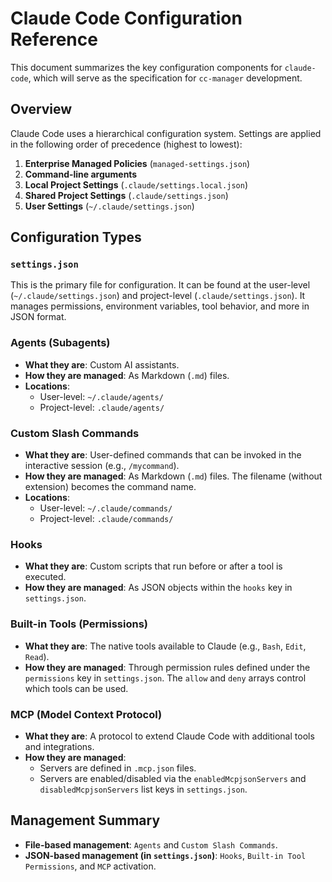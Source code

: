 # Claude Code Configuration Reference

This document summarizes the key configuration components for `claude-code`, which will serve as the specification for `cc-manager` development.

## Overview

Claude Code uses a hierarchical configuration system. Settings are applied in the following order of precedence (highest to lowest):

1.  **Enterprise Managed Policies** (`managed-settings.json`)
2.  **Command-line arguments**
3.  **Local Project Settings** (`.claude/settings.local.json`)
4.  **Shared Project Settings** (`.claude/settings.json`)
5.  **User Settings** (`~/.claude/settings.json`)

## Configuration Types

### `settings.json`
This is the primary file for configuration. It can be found at the user-level (`~/.claude/settings.json`) and project-level (`.claude/settings.json`). It manages permissions, environment variables, tool behavior, and more in JSON format.

### Agents (Subagents)
- **What they are**: Custom AI assistants.
- **How they are managed**: As Markdown (`.md`) files.
- **Locations**:
    - User-level: `~/.claude/agents/`
    - Project-level: `.claude/agents/`

### Custom Slash Commands
- **What they are**: User-defined commands that can be invoked in the interactive session (e.g., `/mycommand`).
- **How they are managed**: As Markdown (`.md`) files. The filename (without extension) becomes the command name.
- **Locations**:
    - User-level: `~/.claude/commands/`
    - Project-level: `.claude/commands/`

### Hooks
- **What they are**: Custom scripts that run before or after a tool is executed.
- **How they are managed**: As JSON objects within the `hooks` key in `settings.json`.

### Built-in Tools (Permissions)
- **What they are**: The native tools available to Claude (e.g., `Bash`, `Edit`, `Read`).
- **How they are managed**: Through permission rules defined under the `permissions` key in `settings.json`. The `allow` and `deny` arrays control which tools can be used.

### MCP (Model Context Protocol)
- **What they are**: A protocol to extend Claude Code with additional tools and integrations.
- **How they are managed**:
    - Servers are defined in `.mcp.json` files.
    - Servers are enabled/disabled via the `enabledMcpjsonServers` and `disabledMcpjsonServers` list keys in `settings.json`.

## Management Summary
- **File-based management**: `Agents` and `Custom Slash Commands`.
- **JSON-based management (in `settings.json`)**: `Hooks`, `Built-in Tool Permissions`, and `MCP` activation.
